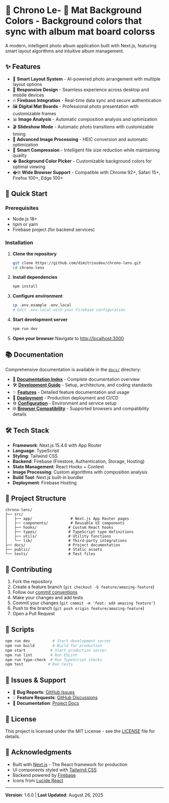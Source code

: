 # 📸 Chrono Le- 🌈 **Mat Background Colors** - Background colors that sync with album mat board colorss

A modern, intelligent photo album application built with Next.js, featuring smart layout algorithms and intuitive album management.

## ✨ Features

- 🎨 **Smart Layout System** - AI-powered photo arrangement with multiple layout options
- 📱 **Responsive Design** - Seamless experience across desktop and mobile devices
- 🔥 **Firebase Integration** - Real-time data sync and secure authentication
- 🖼️ **Digital Mat Boards** - Professional photo presentation with customizable frames
- 📊 **Image Analysis** - Automatic composition analysis and optimization
- 🎬 **Slideshow Mode** - Automatic photo transitions with customizable timing
- 🔄 **Advanced Image Processing** - HEIC conversion and automatic optimization
- 💾 **Smart Compression** - Intelligent file size reduction while maintaining quality
- � **Background Color Picker** - Customizable background colors for optimal viewing
- �🌐 **Wide Browser Support** - Compatible with Chrome 92+, Safari 15+, Firefox 100+, Edge 100+

## 🚀 Quick Start

### Prerequisites

- Node.js 18+
- npm or yarn
- Firebase project (for backend services)

### Installation

1. **Clone the repository**

   ```bash
   git clone https://github.com/dimitriosdev/chrono-lens.git
   cd chrono-lens
   ```

2. **Install dependencies**

   ```bash
   npm install
   ```

3. **Configure environment**

   ```bash
   cp .env.example .env.local
   # Edit .env.local with your Firebase configuration
   ```

4. **Start development server**

   ```bash
   npm run dev
   ```

5. **Open your browser**
   Navigate to [http://localhost:3000](http://localhost:3000)

## 📚 Documentation

Comprehensive documentation is available in the [`docs/`](docs/) directory:

- 📖 **[Documentation Index](docs/README.md)** - Complete documentation overview
- 🛠️ **[Development Guide](docs/development/)** - Setup, architecture, and coding standards
- ✨ **[Features](docs/features/)** - Detailed feature documentation and usage
- 🚀 **[Deployment](docs/deployment/)** - Production deployment and CI/CD
- ⚙️ **[Configuration](docs/configuration/)** - Environment and service setup
- 🌐 **[Browser Compatibility](docs/BROWSER_COMPATIBILITY.md)** - Supported browsers and compatibility details

## 🛠️ Tech Stack

- **Framework**: Next.js 15.4.6 with App Router
- **Language**: TypeScript
- **Styling**: Tailwind CSS
- **Backend**: Firebase (Firestore, Authentication, Storage, Hosting)
- **State Management**: React Hooks + Context
- **Image Processing**: Custom algorithms with composition analysis
- **Build Tool**: Next.js built-in bundler
- **Deployment**: Firebase Hosting

## 📁 Project Structure

```
chrono-lens/
├── src/
│   ├── app/                 # Next.js App Router pages
│   ├── components/          # Reusable UI components
│   ├── hooks/              # Custom React hooks
│   ├── types/              # TypeScript type definitions
│   ├── utils/              # Utility functions
│   └── lib/                # Third-party integrations
├── docs/                   # Project documentation
├── public/                 # Static assets
└── tests/                  # Test files
```

## 🤝 Contributing

1. Fork the repository
2. Create a feature branch (`git checkout -b feature/amazing-feature`)
3. Follow our [commit conventions](docs/development/COMMIT_CONVENTION.md)
4. Make your changes and add tests
5. Commit your changes (`git commit -m 'feat: add amazing feature'`)
6. Push to the branch (`git push origin feature/amazing-feature`)
7. Open a Pull Request

## 📝 Scripts

```bash
npm run dev          # Start development server
npm run build        # Build for production
npm start           # Start production server
npm run lint        # Run ESLint
npm run type-check  # Run TypeScript checks
npm test           # Run tests
```

## 🐛 Issues & Support

- 🐛 **Bug Reports**: [GitHub Issues](https://github.com/dimitriosdev/chrono-lens/issues)
- 💡 **Feature Requests**: [GitHub Discussions](https://github.com/dimitriosdev/chrono-lens/discussions)
- 📖 **Documentation**: [Project Docs](docs/)

## 📄 License

This project is licensed under the MIT License - see the [LICENSE](LICENSE) file for details.

## 🙏 Acknowledgments

- Built with [Next.js](https://nextjs.org/) - The React framework for production
- UI components styled with [Tailwind CSS](https://tailwindcss.com/)
- Backend powered by [Firebase](https://firebase.google.com/)
- Icons from [Lucide React](https://lucide.dev/)

---

**Version**: 1.6.0 | **Last Updated**: August 26, 2025
